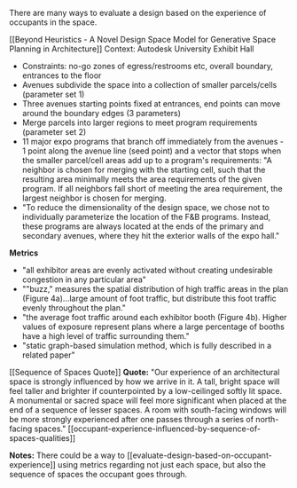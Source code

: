 There are many ways to evaluate a design based on the experience of occupants in the space.

[[Beyond Heuristics - A Novel Design Space Model for Generative Space Planning in Architecture]]
Context: Autodesk University Exhibit Hall
- Constraints: no-go zones of egress/restrooms etc, overall boundary, entrances to the floor
- Avenues subdivide the space into a collection of smaller parcels/cells (parameter set 1)
- Three avenues starting points fixed at entrances, end points can move around the boundary edges (3 parameters)
- Merge parcels into larger regions to meet program requirements (parameter set 2)
- 11 major expo programs that branch off immediately from the avenues - 1 point along the avenue line (seed point) and a vector that stops when the smaller parcel/cell areas add up to a program's requirements: "A neighbor is chosen for merging with the starting cell, such that the resulting area minimally meets the area requirements of the given program. If all neighbors fall short of meeting the area requirement, the largest neighbor is chosen for merging.
- "To reduce the dimensionality of the design space, we chose not to individually parameterize the location of the F&B programs. Instead, these programs are always located at the ends of the primary and secondary avenues, where they hit the exterior walls of the expo hall." 

**Metrics**
- "all exhibitor areas are evenly activated without creating undesirable congestion in any particular area" 
- ""buzz," measures the spatial distribution of high traffic areas in the plan (Figure 4a)...large amount of foot traffic, but distribute this foot traffic evenly throughout the plan."
- "the average foot traffic around each exhibitor booth (Figure 4b). Higher values of exposure represent plans where a large percentage of booths have a high level of traffic surrounding them."
- "static graph-based simulation method, which is fully described in a related paper" 

[[Sequence of Spaces Quote]]
**Quote:** "Our experience of an architectural space is strongly influenced by how we arrive in it. A tall, bright space will feel taller and brighter if counterpointed by a low-ceilinged softly lit space. A monumental or sacred space will feel more significant when placed at the end of a sequence of lesser spaces. A room with south-facing windows will be more strongly experienced after one passes through a series of north-facing spaces." [[occupant-experience-influenced-by-sequence-of-spaces-qualities]] 

**Notes:**
There could be a way to [[evaluate-design-based-on-occupant-experience]] using metrics regarding not just each space, but also the sequence of spaces the occupant goes through.
